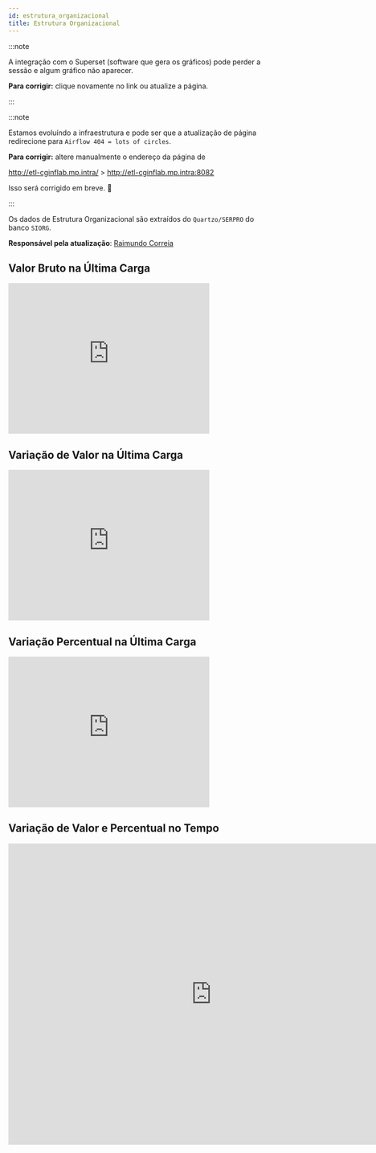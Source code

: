```yaml
---
id: estrutura_organizacional
title: Estrutura Organizacional
---
```


:::note

A integração com o Superset (software que gera os gráficos) pode perder a
sessão e algum gráfico não aparecer.

**Para corrigir:** clique novamente no link ou atualize a página.

:::

:::note

Estamos evoluíndo a infraestrutura e pode ser que a atualização de página
redirecione para `Airflow 404 = lots of circles`.

**Para corrigir:** altere manualmente o endereço da página de

http://etl-cginflab.mp.intra/ > http://etl-cginflab.mp.intra:8082

Isso será corrigido em breve. 🙏

:::

Os dados de Estrutura Organizacional são extraídos do `Quartzo/SERPRO` do banco
`SIORG`.

**Responsável pela atualização**: [Raimundo Correia](mailto:raimundo.correia@planejamento.gov.br)

## Valor Bruto na Última Carga

<iframe
  width="400"
  height="300"
  seamless
  frameBorder="0"
  scrolling="no"
  src="http://etl-cginflab.mp.intra:8088/superset/explore/?form_data=%7B%22queryFields%22%3A%7B%22metric%22%3A%22metrics%22%7D%2C%22datasource%22%3A%221__table%22%2C%22viz_type%22%3A%22big_number%22%2C%22slice_id%22%3A9%2C%22url_params%22%3A%7B%7D%2C%22time_range_endpoints%22%3A%5B%22inclusive%22%2C%22exclusive%22%5D%2C%22granularity_sqla%22%3A%22tempo_dia_date%22%2C%22time_grain_sqla%22%3A%22P1D%22%2C%22time_range%22%3A%22No+filter%22%2C%22metric%22%3A%7B%22aggregate%22%3A%22SUM%22%2C%22column%22%3A%7B%22column_name%22%3A%22valor%22%2C%22description%22%3Anull%2C%22expression%22%3Anull%2C%22filterable%22%3Atrue%2C%22groupby%22%3Atrue%2C%22id%22%3A12%2C%22is_dttm%22%3Afalse%2C%22python_date_format%22%3Anull%2C%22type%22%3A%22FLOAT%2853%29%22%2C%22verbose_name%22%3Anull%7D%2C%22expressionType%22%3A%22SIMPLE%22%2C%22hasCustomLabel%22%3Atrue%2C%22isNew%22%3Afalse%2C%22label%22%3A%22Valor+no+%C3%9Altimo+M%C3%AAs%22%2C%22optionName%22%3A%22metric_omkffkb6mj_2q8p5cyqevy%22%2C%22sqlExpression%22%3Anull%7D%2C%22adhoc_filters%22%3A%5B%7B%22clause%22%3A%22WHERE%22%2C%22comparator%22%3A%2220001%22%2C%22expressionType%22%3A%22SIMPLE%22%2C%22filterOptionName%22%3A%22filter_g1km0k1ekh5_a5bktzykypl%22%2C%22fromFormData%22%3Atrue%2C%22isExtra%22%3Afalse%2C%22operator%22%3A%22%3D%3D%22%2C%22sqlExpression%22%3Anull%2C%22subject%22%3A%22informacao_tipo_id%22%7D%5D%2C%22y_axis_format%22%3A%22SMART_NUMBER%22%2C%22show_trend_line%22%3Atrue%2C%22start_y_axis_at_zero%22%3Atrue%2C%22color_picker%22%3A%7B%22a%22%3A1%2C%22b%22%3A224%2C%22g%22%3A240%2C%22r%22%3A14%7D%2C%22header_font_size%22%3A0.5%2C%22subheader_font_size%22%3A0.125%2C%22rolling_type%22%3A%22None%22%7D&standalone=true&height=300"
>
</iframe>

## Variação de Valor na Última Carga

<iframe
  width="400"
  height="300"
  seamless
  frameBorder="0"
  scrolling="no"
  src="http://etl-cginflab.mp.intra:8088/superset/explore/?form_data=%7B%22queryFields%22%3A%7B%22metric%22%3A%22metrics%22%7D%2C%22datasource%22%3A%221__table%22%2C%22viz_type%22%3A%22big_number%22%2C%22slice_id%22%3A4%2C%22url_params%22%3A%7B%7D%2C%22time_range_endpoints%22%3A%5B%22inclusive%22%2C%22exclusive%22%5D%2C%22granularity_sqla%22%3A%22tempo_dia_date%22%2C%22time_grain_sqla%22%3A%22P1D%22%2C%22time_range%22%3A%22No+filter%22%2C%22metric%22%3A%7B%22aggregate%22%3A%22SUM%22%2C%22column%22%3A%7B%22column_name%22%3A%22diff_valor%22%2C%22description%22%3Anull%2C%22expression%22%3Anull%2C%22filterable%22%3Atrue%2C%22groupby%22%3Atrue%2C%22id%22%3A8%2C%22is_dttm%22%3Afalse%2C%22type%22%3A%22FLOAT%2853%29%22%2C%22verbose_name%22%3Anull%7D%2C%22expressionType%22%3A%22SIMPLE%22%2C%22fromFormData%22%3Atrue%2C%22hasCustomLabel%22%3Atrue%2C%22label%22%3A%22Diferen%C3%A7a+de+Valor+com+%C3%9Altimo+M%C3%AAs%22%2C%22optionName%22%3A%22metric_omkffkb6mj_2q8p5cyqevy%22%2C%22sqlExpression%22%3Anull%7D%2C%22adhoc_filters%22%3A%5B%7B%22clause%22%3A%22WHERE%22%2C%22comparator%22%3A%2220001%22%2C%22expressionType%22%3A%22SIMPLE%22%2C%22filterOptionName%22%3A%22filter_g1km0k1ekh5_a5bktzykypl%22%2C%22fromFormData%22%3Atrue%2C%22isExtra%22%3Afalse%2C%22operator%22%3A%22%3D%3D%22%2C%22sqlExpression%22%3Anull%2C%22subject%22%3A%22informacao_tipo_id%22%7D%5D%2C%22y_axis_format%22%3A%22SMART_NUMBER%22%2C%22show_trend_line%22%3Atrue%2C%22start_y_axis_at_zero%22%3Atrue%2C%22color_picker%22%3A%7B%22a%22%3A1%2C%22b%22%3A197%2C%22g%22%3A0%2C%22r%22%3A209%7D%2C%22header_font_size%22%3A0.5%2C%22subheader_font_size%22%3A0.125%2C%22rolling_type%22%3A%22None%22%7D&standalone=true&height=300"
>
</iframe>

## Variação Percentual na Última Carga

<iframe
  width="400"
  height="300"
  seamless
  frameBorder="0"
  scrolling="no"
  src="http://etl-cginflab.mp.intra:8088/superset/explore/?form_data=%7B%22queryFields%22%3A%7B%22metric%22%3A%22metrics%22%7D%2C%22datasource%22%3A%221__table%22%2C%22viz_type%22%3A%22big_number%22%2C%22slice_id%22%3A3%2C%22url_params%22%3A%7B%7D%2C%22time_range_endpoints%22%3A%5B%22inclusive%22%2C%22exclusive%22%5D%2C%22granularity_sqla%22%3A%22tempo_dia_date%22%2C%22time_grain_sqla%22%3A%22P1D%22%2C%22time_range%22%3A%22No+filter%22%2C%22metric%22%3A%7B%22aggregate%22%3A%22SUM%22%2C%22column%22%3A%7B%22column_name%22%3A%22perc_diff_valor%22%2C%22description%22%3Anull%2C%22expression%22%3Anull%2C%22filterable%22%3Atrue%2C%22groupby%22%3Atrue%2C%22id%22%3A9%2C%22is_dttm%22%3Afalse%2C%22type%22%3A%22FLOAT%2853%29%22%2C%22verbose_name%22%3Anull%7D%2C%22expressionType%22%3A%22SIMPLE%22%2C%22fromFormData%22%3Atrue%2C%22hasCustomLabel%22%3Atrue%2C%22label%22%3A%22Diferen%C3%A7a+Percentual+com+%C3%9Altimo+M%C3%AAs%22%2C%22optionName%22%3A%22metric_omkffkb6mj_2q8p5cyqevy%22%2C%22sqlExpression%22%3Anull%7D%2C%22adhoc_filters%22%3A%5B%7B%22clause%22%3A%22WHERE%22%2C%22comparator%22%3A%2220001%22%2C%22expressionType%22%3A%22SIMPLE%22%2C%22filterOptionName%22%3A%22filter_g1km0k1ekh5_a5bktzykypl%22%2C%22fromFormData%22%3Atrue%2C%22isExtra%22%3Afalse%2C%22operator%22%3A%22%3D%3D%22%2C%22sqlExpression%22%3Anull%2C%22subject%22%3A%22informacao_tipo_id%22%7D%5D%2C%22y_axis_format%22%3A%22.3%25%22%2C%22show_trend_line%22%3Atrue%2C%22start_y_axis_at_zero%22%3Atrue%2C%22color_picker%22%3A%7B%22a%22%3A1%2C%22b%22%3A223%2C%22g%22%3A240%2C%22r%22%3A20%7D%2C%22header_font_size%22%3A0.5%2C%22subheader_font_size%22%3A0.125%2C%22rolling_type%22%3A%22None%22%7D&standalone=true&height=300"
>
</iframe>

## Variação de Valor e Percentual no Tempo

<iframe
  width="807"
  height="600"
  seamless
  frameBorder="0"
  scrolling="no"
  src="http://etl-cginflab.mp.intra:8088/superset/explore/?form_data=%7B%22queryFields%22%3A%7B%22metric%22%3A%22metrics%22%2C%22metric_2%22%3A%22metrics%22%7D%2C%22datasource%22%3A%221__table%22%2C%22viz_type%22%3A%22dual_line%22%2C%22slice_id%22%3A8%2C%22url_params%22%3A%7B%7D%2C%22time_range_endpoints%22%3A%5B%22inclusive%22%2C%22exclusive%22%5D%2C%22granularity_sqla%22%3A%22tempo_dia_date%22%2C%22time_grain_sqla%22%3A%22P1D%22%2C%22time_range%22%3A%22No+filter%22%2C%22color_scheme%22%3A%22lyftColors%22%2C%22label_colors%22%3A%7B%7D%2C%22x_axis_format%22%3A%22smart_date%22%2C%22metric%22%3A%7B%22aggregate%22%3A%22SUM%22%2C%22column%22%3A%7B%22column_name%22%3A%22diff_valor%22%2C%22description%22%3Anull%2C%22expression%22%3Anull%2C%22filterable%22%3Atrue%2C%22groupby%22%3Atrue%2C%22id%22%3A13%2C%22is_dttm%22%3Afalse%2C%22python_date_format%22%3Anull%2C%22type%22%3A%22FLOAT%2853%29%22%2C%22verbose_name%22%3Anull%7D%2C%22expressionType%22%3A%22SIMPLE%22%2C%22hasCustomLabel%22%3Atrue%2C%22isNew%22%3Afalse%2C%22label%22%3A%22Varia%C3%A7%C3%A3o+de+Valor%22%2C%22optionName%22%3A%22metric_h27v0hp4het_ia8gb3weljh%22%2C%22sqlExpression%22%3Anull%7D%2C%22y_axis_format%22%3A%22SMART_NUMBER%22%2C%22metric_2%22%3A%7B%22aggregate%22%3A%22SUM%22%2C%22column%22%3A%7B%22column_name%22%3A%22perc_diff_valor%22%2C%22description%22%3Anull%2C%22expression%22%3Anull%2C%22filterable%22%3Atrue%2C%22groupby%22%3Atrue%2C%22id%22%3A14%2C%22is_dttm%22%3Afalse%2C%22optionName%22%3A%22_col_perc_diff_valor%22%2C%22python_date_format%22%3Anull%2C%22type%22%3A%22FLOAT%2853%29%22%2C%22verbose_name%22%3Anull%7D%2C%22expressionType%22%3A%22SIMPLE%22%2C%22hasCustomLabel%22%3Atrue%2C%22isNew%22%3Afalse%2C%22label%22%3A%22Varia%C3%A7%C3%A3o+Percentual%22%2C%22optionName%22%3A%22metric_pizjyzkmpn_j2xd1d6w84%22%2C%22sqlExpression%22%3Anull%7D%2C%22y_axis_2_format%22%3A%22%2C.1%25%22%2C%22adhoc_filters%22%3A%5B%7B%22clause%22%3A%22WHERE%22%2C%22comparator%22%3A%2220001%22%2C%22expressionType%22%3A%22SIMPLE%22%2C%22filterOptionName%22%3A%22filter_trap1lcv83_76ghwm16g2t%22%2C%22isExtra%22%3Afalse%2C%22isNew%22%3Afalse%2C%22operator%22%3A%22%3D%3D%22%2C%22sqlExpression%22%3Anull%2C%22subject%22%3A%22informacao_tipo_id%22%7D%5D%2C%22annotation_layers%22%3A%5B%5D%7D&standalone=true&height=600"
>
</iframe>